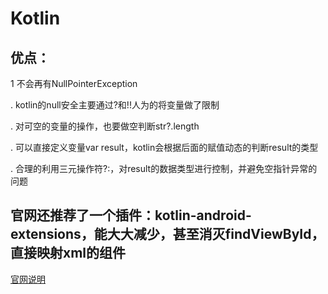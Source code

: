 
# Kotlin






## 优点：
1 不会再有NullPointerException

  . kotlin的null安全主要通过?和!!人为的将变量做了限制
  
  . 对可空的变量的操作，也要做空判断str?.length
  
  . 可以直接定义变量var result，kotlin会根据后面的赋值动态的判断result的类型
  
  . 合理的利用三元操作符?:，对result的数据类型进行控制，并避免空指针异常的问题
  

 






## 官网还推荐了一个插件：kotlin-android-extensions，能大大减少，甚至消灭findViewById，直接映射xml的组件
[官网说明](https://www.kotlincn.net/docs/tutorials/android-plugin.html)

